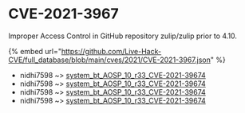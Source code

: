 # CVE-2021-3967

Improper Access Control in GitHub repository zulip/zulip prior to 4.10.

{% embed url="https://github.com/Live-Hack-CVE/full_database/blob/main/cves/2021/CVE-2021-3967.json" %}


* nidhi7598 ~> [system_bt_AOSP_10_r33_CVE-2021-39674](https://www.alice-snow.ru/2021/database/cve-2021-3967/system_bt_aosp_10_r33_cve-2021-39674-nidhi7598)
* nidhi7598 ~> [system_bt_AOSP_10_r33_CVE-2021-39674](https://www.alice-snow.ru/2021/database/cve-2021-3967/system_bt_aosp_10_r33_cve-2021-39674-nidhi7598)
* nidhi7598 ~> [system_bt_AOSP_10_r33_CVE-2021-39674](https://www.alice-snow.ru/2021/database/cve-2021-3967/system_bt_aosp_10_r33_cve-2021-39674-nidhi7598)
* nidhi7598 ~> [system_bt_AOSP_10_r33_CVE-2021-39674](https://www.alice-snow.ru/2021/database/cve-2021-3967/system_bt_aosp_10_r33_cve-2021-39674-nidhi7598)